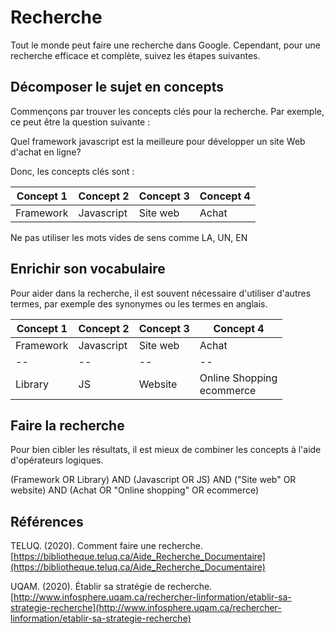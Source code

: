 # Recherche  

Tout le monde peut faire une recherche dans Google. Cependant, pour une recherche efficace et complète, suivez les étapes suivantes.

## Décomposer le sujet en concepts  

Commençons par trouver les concepts clés pour la recherche. Par exemple, ce peut être la question suivante :  

Quel framework javascript est la meilleure pour développer un site Web d'achat en ligne?

Donc, les concepts clés sont :  

Concept 1 | Concept 2 | Concept 3 | Concept 4  
--|--|--|--  
Framework | Javascript | Site web | Achat   

Ne pas utiliser les mots vides de sens comme LA, UN, EN  

## Enrichir son vocabulaire  

Pour aider dans la recherche, il est souvent nécessaire d'utiliser d'autres termes, par exemple des synonymes ou les termes en anglais.  

Concept 1 | Concept 2 | Concept 3 | Concept 4  
--|--|--|--  
Framework | Javascript | Site web | Achat   
--|--|--|--  
Library | JS | Website | Online Shopping <br/> ecommerce  

## Faire la recherche  

Pour bien cibler les résultats, il est mieux de combiner les concepts à l'aide d'opérateurs logiques.

(Framework OR Library)
AND
(Javascript OR JS)
AND
("Site web" OR website)
AND
(Achat OR "Online shopping" OR ecommerce)  

## Références  

TELUQ. (2020). Comment faire une recherche. [https://bibliotheque.teluq.ca/Aide_Recherche_Documentaire](https://bibliotheque.teluq.ca/Aide_Recherche_Documentaire)  

UQAM. (2020). Établir sa stratégie de recherche. [http://www.infosphere.uqam.ca/rechercher-linformation/etablir-sa-strategie-recherche](http://www.infosphere.uqam.ca/rechercher-linformation/etablir-sa-strategie-recherche)  
